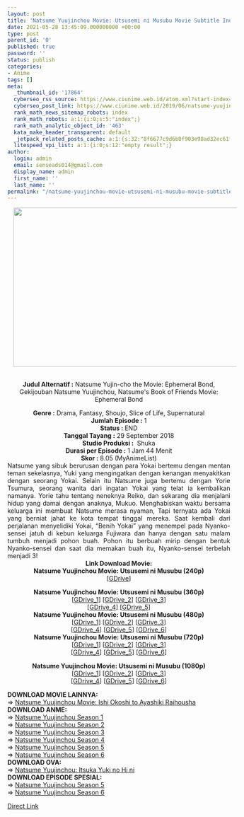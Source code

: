 ```yaml
---
layout: post
title: 'Natsume Yuujinchou Movie: Utsusemi ni Musubu Movie Subtitle Indonesia'
date: 2021-05-28 13:45:09.000000000 +00:00
type: post
parent_id: '0'
published: true
password: ''
status: publish
categories:
- Anime
tags: []
meta:
  _thumbnail_id: '17864'
  cyberseo_rss_source: https://www.ciunime.web.id/atom.xml?start-index=3001&max-results=150
  cyberseo_post_link: https://www.ciunime.web.id/2019/06/natsume-yuujinchou-movie-utsusemi-ni.html
  rank_math_news_sitemap_robots: index
  rank_math_robots: a:1:{i:0;s:5:"index";}
  rank_math_analytic_object_id: '463'
  kata_make_header_transparent: default
  _jetpack_related_posts_cache: a:1:{s:32:"8f6677c9d6b0f903e98ad32ec61f8deb";a:2:{s:7:"expires";i:1643107091;s:7:"payload";a:0:{}}}
  litespeed_vpi_list: a:1:{i:0;s:12:"empty result";}
author:
  login: admin
  email: senseads014@gmail.com
  display_name: admin
  first_name: ''
  last_name: ''
permalink: "/natsume-yuujinchou-movie-utsusemi-ni-musubu-movie-subtitle-indonesia/"
---
```

<div style="text-align: center;">
<div class="separator" style="clear: both; text-align: center;"><a href="https://1.bp.blogspot.com/-FhlrZ--eM-Q/XYY7Qn-Fy1I/AAAAAAAAdUg/j9sw3gl1rz0P2JdDv8Bc93AsLJvMzcZrwCLcBGAsYHQ/s1600/Natsume%2BYuujinchou%2BMovie%2B-%2BUtsusemi%2Bni%2BMusubu.jpg" style="margin-left: 1em; margin-right: 1em;"><img border="0" data-original-height="720" data-original-width="1280" height="360" src="{{ site.baseurl }}/assets/2021/05/Natsume%2BYuujinchou%2BMovie%2B-%2BUtsusemi%2Bni%2BMusubu.jpg" width="640" /></a></div>
<div style="text-align: left;"><b><br /></b></div>
<p><b>Judul</b><b><b> Alternatif</b> :</b> Natsume Yujin-cho the Movie: Ephemeral Bond, Gekijouban Natsume Yuujinchou, Natsume's Book of Friends Movie: Ephemeral Bond</div>
<div style="text-align: center;"><b><b>Genre :</b></b> Drama, Fantasy, Shoujo, Slice of Life, Supernatural</div>
<div style="text-align: center;"><b>Jumlah Episode :</b> 1<br /><b>Status :&nbsp;</b>END<br /><b>Tanggal Tayang :</b> 29 September 2018<br /><b>Studio Produksi :</b>&nbsp; Shuka<br /><b>Durasi per Episode :</b> 1 Jam 44 Menit</div>
<div style="text-align: center;"><b>Skor :</b> 8.05 (MyAnimeList)</div>
<div style="text-align: center;"></div>
<div style="text-align: justify;">Natsume yang sibuk berurusan dengan para Yokai bertemu dengan mentan teman sekelasnya, Yuki yang mengingatkan dengan kenangan menyakitkan dengan seorang Yokai. Selain itu Natsume juga bertemu dengan Yorie Tsumura, seorang wanita dari ingatan Yokai yang telat ia kembalikan namanya. Yorie tahu tentang neneknya Reiko, dan sekarang dia menjalani hidup yang damai dengan anaknya, Mukuo. Menghabiskan waktu bersama keluarga ini membuat Natsume merasa nyaman, Tapi ternyata ada Yokai yang berniat jahat ke kota tempat tinggal mereka. Saat kembali dari perjalanan menyelidiki Yokai, “Benih Yokai” yang menempel pada Nyanko-sensei jatuh di kebun keluarga Fujiwara dan hanya dengan satu malam tumbuh menjadi pohon buah. Pohon itu berbuah mirip dengan bentuk Nyanko-sensei dan saat dia memakan buah itu, Nyanko-sensei terbelah menjadi 3!</div>
<div style="text-align: justify;"></div>
<div style="text-align: justify;"></div>
<div style="text-align: center;"><b>Link Download Movie:</b></div>
<div style="text-align: center;">
<div style="text-align: center;"><b>Natsume Yuujinchou Movie: Utsusemi ni Musubu (240p)</b></div>
<div style="text-align: center;">[<a href="https://drive.google.com/uc?export=download&amp;id=1aMTO_4SOxkguCtTderwwyYmvv9ThxAaH" target="_blank" rel="noopener">GDrive</a>]</p>
</div>
</div>
<div style="text-align: center;"><b>Natsume Yuujinchou Movie: Utsusemi ni Musubu (360p)</b></div>
<div style="text-align: center;">[<a href="https://drive.google.com/uc?id=1D-_oXWiN17HcgZoNno8KVneC-vUabx7v" target="_blank" rel="noopener">GDrive_1</a>] [<a href="https://drive.google.com/uc?id=1k84opr10_uMMFDTTV1WWC9b8fNmu3TZN" target="_blank" rel="noopener">GDrive_2</a>] [<a href="https://drive.google.com/uc?export=download&amp;id=1mLk2fgBFf4ZKuuRwQ5D0KPurF2lXwqGa" target="_blank" rel="noopener">GDrive_3</a>]<br />[<a href="https://drive.google.com/uc?export=download&amp;id=1RQh1S32LFWKiTZXzg-uXH0X3xTrX6e4I" target="_blank" rel="noopener">GDrive_4</a>]&nbsp;[<a href="https://drive.google.com/uc?export=download&amp;id=1D4-KPsxvd6U7CEB2Ng_FwkrfLnC3Qr-M" target="_blank" rel="noopener">GDrive_5</a>]</div>
<div style="text-align: center;"></div>
<div style="text-align: center;"><b>Natsume Yuujinchou Movie: Utsusemi ni Musubu (480p)</b><br />[<a href="https://drive.google.com/uc?id=1OQikG74Fft9PK-kEUtg0RYfbnzGHjY-d" target="_blank" rel="noopener">GDrive_1</a>] [<a href="https://drive.google.com/uc?id=1WJqVBv1ixNcwES-kZnuerZ4N64vrWme6" target="_blank" rel="noopener">GDrive_2</a>] [<a href="https://drive.google.com/uc?id=1_a09O3Ps5oqNFZodPf8HSeGPnRn_PsG8" target="_blank" rel="noopener">GDrive_3</a>]<br />[<a href="https://drive.google.com/uc?export=download&amp;id=1e7imRJQuHlRhIqACuWv6ocKs9ICXbirt" target="_blank" rel="noopener">GDrive_4</a>] [<a href="https://drive.google.com/uc?export=download&amp;id=1IkHg0BSRXjQK4pDCqAlJhIMzHIjWCv1a" target="_blank" rel="noopener">GDrive_5</a>] [<a href="https://drive.google.com/uc?export=download&amp;id=1xKO_DGm01_ResiBVc7QfKhg-4wHiFmXj" target="_blank" rel="noopener">GDrive_6</a>]</div>
<div style="text-align: center;"><b>Natsume Yuujinchou Movie: Utsusemi ni Musubu (720p)</b><br />[<a href="https://drive.google.com/uc?id=18uuC7vRtrJ28mBUN5sLhWz7ZWEXKpWFL" target="_blank" rel="noopener">GDrive_1</a>] [<a href="https://drive.google.com/uc?id=1z2-VXRIeQ49LR7nAY86RPKVRVdl1q9la" target="_blank" rel="noopener">GDrive_2</a>] [<a href="https://drive.google.com/uc?export=download&amp;id=16_2DQhZlQQAEIlhRuJqsI3dsml3dQjNV" target="_blank" rel="noopener">GDrive_3</a>]<br />[<a href="https://drive.google.com/uc?export=download&amp;id=1Eh57vsJdUItDsOA97kN1sSwx4eNDsEa5" target="_blank" rel="noopener">GDrive_4</a>] [<a href="https://drive.google.com/uc?export=download&amp;id=1rLnoW5ul4TM_esFZdK7qMKi7uc_HVZNG" target="_blank" rel="noopener">GDrive_5</a>] [<a href="https://drive.google.com/uc?export=download&amp;id=1HhLW4ko8G7Cli1yUJc8L_dhGCxUn1n3N" target="_blank" rel="noopener">GDrive_6</a>]</p>
<p><b>Natsume Yuujinchou Movie: Utsusemi ni Musubu (1080p)</b><br />[<a href="https://drive.google.com/uc?id=1Mx0CpkQio_d7JjTKY0xIcjljMFZ9fHoo" target="_blank" rel="noopener">GDrive_1</a>] [<a href="https://drive.google.com/uc?id=16B3VQgchwVUylPEzTkjdFPaMKEHtRYAh" target="_blank" rel="noopener">GDrive_2</a>] [<a href="https://drive.google.com/uc?id=1ljtA_u5jL8j_c0wGcG8Qmg4vwsLHgGcJ" target="_blank" rel="noopener">GDrive_3</a>]<br />[<a href="https://drive.google.com/uc?export=download&amp;id=18ff9lfF5vBUoh8KYNLBmSsD2C5Ko5WPu" target="_blank" rel="noopener">GDrive_4</a>] [<a href="https://drive.google.com/uc?export=download&amp;id=1uw1owVBuP-1Kp4Elt8xUd_2wUzRNzgUs" target="_blank" rel="noopener">GDrive_5</a>] [<a href="https://drive.google.com/uc?export=download&amp;id=1CpgsOYouyKfOf3uUwbxNw_w1DpN7mQpU" target="_blank" rel="noopener">GDrive_6</a>]
<div style="text-align: left;"></div>
<div style="text-align: left;"></div>
<div style="text-align: left;">
<div><b>DOWNLOAD MOVIE LAINNYA:</b></div>
<div></div>
<div>=&gt;&nbsp;<a href="https://www.ciunime.web.id/2021/05/natsume-yuujinchou-movie-ishi-okoshi-to.html" target="_blank" rel="noopener">Natsume Yuujinchou Movie: Ishi Okoshi to Ayashiki Raihousha</a></div>
<div></div>
</div>
<div style="text-align: left;"><b>DOWNLOAD ANME:</b></div>
<div style="text-align: left;">=&gt;&nbsp;<a href="https://www.ciunime.web.id/2019/07/natsume-yuujinchou-season-1-episode-01.html" target="_blank" rel="noopener">Natsume Yuujinchou Season 1</a></div>
<div style="text-align: left;">=&gt;&nbsp;<a href="https://www.ciunime.web.id/2019/07/natsume-yuujinchou-season-2-episode-01.html" target="_blank" rel="noopener">Natsume Yuujinchou Season 2</a></div>
<div style="text-align: left;">=&gt;&nbsp;<a href="https://www.ciunime.web.id/2019/07/natsume-yuujinchou-season-3-episode-01.html" target="_blank" rel="noopener">Natsume Yuujinchou Season 3</a></div>
<div style="text-align: left;">=&gt;&nbsp;<a href="https://www.ciunime.web.id/2019/07/natsume-yuujinchou-season-4-episode-01.html" target="_blank" rel="noopener">Natsume Yuujinchou Season 4</a></div>
<div style="text-align: left;">=&gt;&nbsp;<a href="https://www.ciunime.web.id/2019/07/natsume-yuujinchou-season-5-episode-01.html" target="_blank" rel="noopener">Natsume Yuujinchou Season 5</a></div>
<div style="text-align: left;">=&gt;&nbsp;<a href="https://www.ciunime.web.id/2019/07/natsume-yuujinchou-season-6-episode-01.html" target="_blank" rel="noopener">Natsume Yuujinchou Season 6</a></div>
<div style="text-align: left;">
<div style="text-align: left;">
<div style="text-align: left;"><b>DOWNLOAD OVA:</b></div>
<div style="text-align: left;">=&gt;&nbsp;<a href="https://www.ciunime.web.id/2019/09/natsume-yuujinchou-itsuka-yuki-no-hi-ni.html" target="_blank" rel="noopener">Natsume Yuujinchou: Itsuka Yuki no Hi ni</a></div>
<div style="text-align: left;"></div>
</div>
<div style="text-align: left;"><b>DOWNLOAD EPISODE SPESIAL:</b></div>
<div style="text-align: left;">=&gt;&nbsp;<a href="https://www.ciunime.web.id/2019/09/natsume-yuujinchou-season-5-episode-01.html" target="_blank" rel="noopener">Natsume Yuujinchou Season 5</a><br />=&gt;&nbsp;<a href="https://www.ciunime.web.id/2019/09/natsume-yuujinchou-season-6-episode-01.html" target="_blank" rel="noopener">Natsume Yuujinchou Season 6</a></p>
</div>
</div>
</div>
<link rel="stylesheet" href="https://cdnjs.cloudflare.com/ajax/libs/font-awesome/4.7.0/css/font-awesome.min.css" />
<div class="divbtn"> <a href="https://handymansurrender.com/fihup8buzv?key=94550f7ce39444073321dde3b8782f97" class="btn"><i class="fa fa-download"></i> Direct Link</a> </div>
